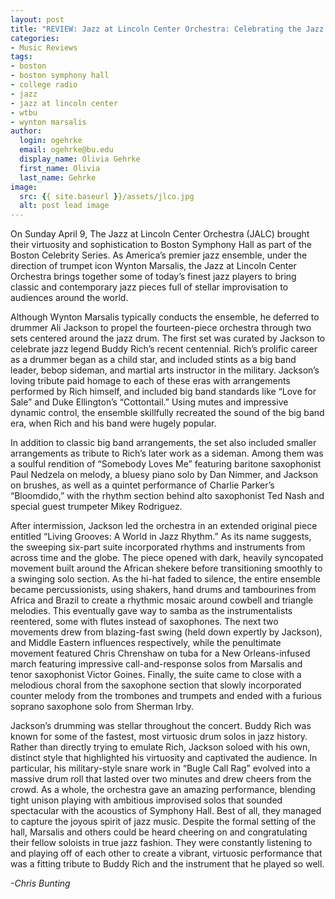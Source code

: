 ```yaml
---
layout: post
title: "REVIEW: Jazz at Lincoln Center Orchestra: Celebrating the Jazz Drum @ Boston Symphony Hall"
categories:
- Music Reviews
tags:
- boston
- boston symphony hall
- college radio
- jazz
- jazz at lincoln center
- wtbu
- wynton marsalis
author:
  login: ogehrke
  email: ogehrke@bu.edu
  display_name: Olivia Gehrke
  first_name: Olivia
  last_name: Gehrke
image:
  src: {{ site.baseurl }}/assets/jlco.jpg
  alt: post lead image
---
```


On Sunday April 9, The Jazz at Lincoln Center Orchestra (JALC) brought their virtuosity and sophistication to Boston Symphony Hall as part of the Boston Celebrity Series. As America’s premier jazz ensemble, under the direction of trumpet icon Wynton Marsalis, the Jazz at Lincoln Center Orchestra brings together some of today’s finest jazz players to bring classic and contemporary jazz pieces full of stellar improvisation to audiences around the world.

Although Wynton Marsalis typically conducts the ensemble, he deferred to drummer Ali Jackson to propel the fourteen-piece orchestra through two sets centered around the jazz drum. The first set was curated by Jackson to celebrate jazz legend Buddy Rich’s recent centennial. Rich’s prolific career as a drummer began as a child star, and included stints as a big band leader, bebop sideman, and martial arts instructor in the military. Jackson’s loving tribute paid homage to each of these eras with arrangements performed by Rich himself, and included big band standards like “Love for Sale” and Duke Ellington’s “Cottontail.” Using mutes and impressive dynamic control, the ensemble skillfully recreated the sound of the big band era, when Rich and his band were hugely popular.

In addition to classic big band arrangements, the set also included smaller arrangements as tribute to Rich’s later work as a sideman. Among them was a soulful rendition of “Somebody Loves Me” featuring baritone saxophonist Paul Nedzela on melody, a bluesy piano solo by Dan Nimmer, and Jackson on brushes, as well as a quintet performance of Charlie Parker’s “Bloomdido,” with the rhythm section behind alto saxophonist Ted Nash and special guest trumpeter Mikey Rodriguez.

After intermission, Jackson led the orchestra in an extended original piece entitled “Living Grooves: A World in Jazz Rhythm.” As its name suggests, the sweeping six-part suite incorporated rhythms and instruments from across time and the globe. The piece opened with dark, heavily syncopated movement built around the African shekere before transitioning smoothly to a swinging solo section. As the hi-hat faded to silence, the entire ensemble became percussionists, using shakers, hand drums and tambourines from Africa and Brazil to create a rhythmic mosaic around cowbell and triangle melodies. This eventually gave way to samba as the instrumentalists reentered, some with flutes instead of saxophones. The next two movements drew from blazing-fast swing (held down expertly by Jackson), and Middle Eastern influences respectively, while the penultimate movement featured Chris Chrenshaw on tuba for a New Orleans-infused march featuring impressive call-and-response solos from Marsalis and tenor saxophonist Victor Goines. Finally, the suite came to close with a melodious choral from the saxophone section that slowly incorporated counter melody from the trombones and trumpets and ended with a furious soprano saxophone solo from Sherman Irby.

Jackson’s drumming was stellar throughout the concert. Buddy Rich was known for some of the fastest, most virtuosic drum solos in jazz history. Rather than directly trying to emulate Rich, Jackson soloed with his own, distinct style that highlighted his virtuosity and captivated the audience. In particular, his military-style snare work in “Bugle Call Rag” evolved into a massive drum roll that lasted over two minutes and drew cheers from the crowd. As a whole, the orchestra gave an amazing performance, blending tight unison playing with ambitious improvised solos that sounded spectacular with the acoustics of Symphony Hall. Best of all, they managed to capture the joyous spirit of jazz music. Despite the formal setting of the hall, Marsalis and others could be heard cheering on and congratulating their fellow soloists in true jazz fashion. They were constantly listening to and playing off of each other to create a vibrant, virtuosic performance that was a fitting tribute to Buddy Rich and the instrument that he played so well.

_\-Chris Bunting_